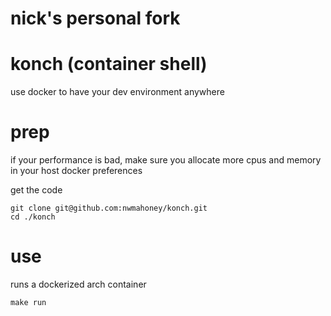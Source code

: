 # nick's personal fork

# konch (container shell)
use docker to have your dev environment anywhere

# prep
if your performance is bad, make sure you allocate more cpus and memory in your host docker preferences

get the code
```
git clone git@github.com:nwmahoney/konch.git
cd ./konch
```

# use
runs a dockerized arch container
```
make run
```
